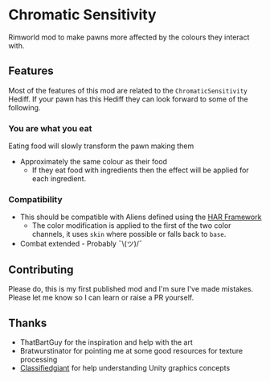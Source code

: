 # Chromatic Sensitivity

Rimworld mod to make pawns more affected by the colours they interact with.

## Features
Most of the features of this mod are related to the `ChromaticSensitivity` Hediff.
If your pawn has this Hediff they can look forward to some of the following.

### You are what you eat
Eating food will slowly transform the pawn making them
* Approximately the same colour as their food
  * If they eat food with ingredients then the effect will be applied for each ingredient.

### Compatibility
* This should be compatible with Aliens defined using the [HAR Framework](https://github.com/erdelf/AlienRaces)
  * The color modification is applied to the first of the two color channels, it uses `skin` where possible or falls back to `base`.
* Combat extended - Probably ¯\\(ツ)/¯

## Contributing
Please do, this is my first published mod and I'm sure I've made mistakes.
Please let me know so I can learn or raise a PR yourself.

## Thanks
* ThatBartGuy for the inspiration and help with the art
* Bratwurstinator for pointing me at some good resources for texture processing
* [Classifiedgiant](https://github.com/classifiedgiant) for help understanding Unity graphics concepts
